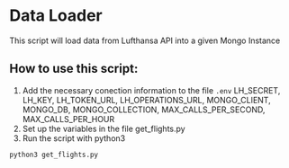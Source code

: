 # Data Loader
This script will load data from Lufthansa API into a given Mongo Instance

## How to use this script:
1. Add the necessary conection information to the file `.env` 
    LH_SECRET, LH_KEY, LH_TOKEN_URL, LH_OPERATIONS_URL, MONGO_CLIENT, MONGO_DB, MONGO_COLLECTION, MAX_CALLS_PER_SECOND, MAX_CALLS_PER_HOUR
2. Set up the variables in the file get_flights.py
3. Run the script with python3

```sh
python3 get_flights.py



